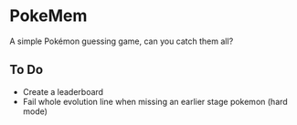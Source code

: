 # PokeMem
A simple Pokémon guessing game, can you catch them all?

## To Do
- Create a leaderboard
- Fail whole evolution line when missing an earlier stage pokemon (hard mode)
